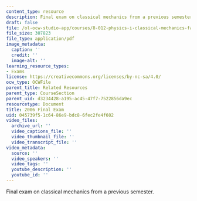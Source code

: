 ```yaml
---
content_type: resource
description: Final exam on classical mechanics from a previous semester.
draft: false
file: /ol-ocw-studio-app/courses/8-012-physics-i-classical-mechanics-fall-2008/045739f51c6486e9bdc86fec2fe4f602_2006_final.pdf
file_size: 307823
file_type: application/pdf
image_metadata:
  caption: ''
  credit: ''
  image-alt: ''
learning_resource_types:
- Exams
license: https://creativecommons.org/licenses/by-nc-sa/4.0/
ocw_type: OCWFile
parent_title: Related Resources
parent_type: CourseSection
parent_uid: d3234428-a195-ac45-47f7-7522856da9ec
resourcetype: Document
title: 2006 Final Exam
uid: 045739f5-1c64-86e9-bdc8-6fec2fe4f602
video_files:
  archive_url: ''
  video_captions_file: ''
  video_thumbnail_file: ''
  video_transcript_file: ''
video_metadata:
  source: ''
  video_speakers: ''
  video_tags: ''
  youtube_description: ''
  youtube_id: ''
---
```

Final exam on classical mechanics from a previous semester.